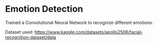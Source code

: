 # Emotion Detection

Trained a Convolutional Neural Network to recognize different emotions.

Dataset used: https://www.kaggle.com/datasets/apollo2506/facial-recognition-dataset/data